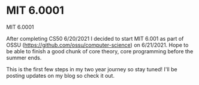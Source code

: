 # MIT 6.0001
MIT 6.0001

After completing CS50 6/20/2021 I decided to start MIT 6.001 as part of OSSU (https://github.com/ossu/computer-science) on 6/21/2021. Hope to be able to finish a good chunk of core theory, core programming before the summer ends. 

This is the first few steps in my two year journey so stay tuned! I'll be posting updates on my blog so check it out.

